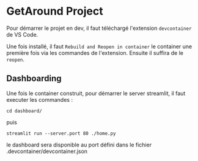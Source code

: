 # GetAround Project

Pour démarrer le projet en dev, il faut téléchargé l'extension `devcontainer` de VS Code.

Une fois installé, il faut `Rebuild and Reopen in container` le container une première fois via les commandes de l'extension. Ensuite il suffira de le `reopen`.

## Dashboarding
Une fois le container construit, pour démarrer le server streamlit, il faut executer les commandes :

``` shell
cd dashboard/
```
puis 
``` shell
streamlit run --server.port 80 ./home.py
```

le dashboard sera disponible au port défini dans le fichier .devcontainer/devcontainer.json
